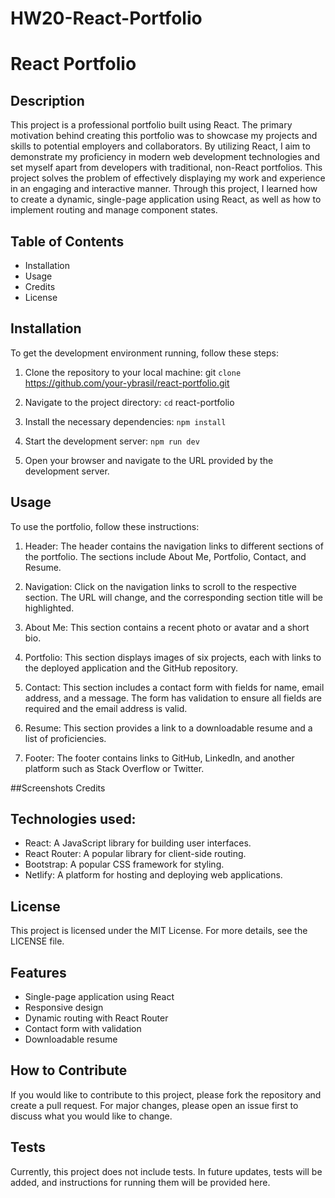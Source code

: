 # HW20-React-Portfolio

# React Portfolio

## Description

This project is a professional portfolio built using React. The primary motivation behind creating this portfolio was to showcase my projects and skills to potential employers and collaborators. By utilizing React, I aim to demonstrate my proficiency in modern web development technologies and set myself apart from developers with traditional, non-React portfolios. This project solves the problem of effectively displaying my work and experience in an engaging and interactive manner. Through this project, I learned how to create a dynamic, single-page application using React, as well as how to implement routing and manage component states.

## Table of Contents

- Installation
- Usage
- Credits
- License

## Installation

To get the development environment running, follow these steps:

1. Clone the repository to your local machine:
git `clone` https://github.com/your-ybrasil/react-portfolio.git

2. Navigate to the project directory:
`cd` react-portfolio

3. Install the necessary dependencies:
`npm install`

4. Start the development server:
`npm run dev`

5. Open your browser and navigate to the URL provided by the development server.

## Usage

To use the portfolio, follow these instructions:

1. Header: The header contains the navigation links to different sections of the portfolio. The sections include About Me, Portfolio, Contact, and Resume.

2. Navigation: Click on the navigation links to scroll to the respective section. The URL will change, and the corresponding section title will be highlighted.

3. About Me: This section contains a recent photo or avatar and a short bio.

4. Portfolio: This section displays images of six projects, each with links to the deployed application and the GitHub repository.

5. Contact: This section includes a contact form with fields for name, email address, and a message. The form has validation to ensure all fields are required and the email address is valid.

6. Resume: This section provides a link to a downloadable resume and a list of proficiencies.

7. Footer: The footer contains links to GitHub, LinkedIn, and another platform such as Stack Overflow or Twitter.

##Screenshots
Credits

## Technologies used:
- React: A JavaScript library for building user interfaces.
- React Router: A popular library for client-side routing.
- Bootstrap: A popular CSS framework for styling.
- Netlify: A platform for hosting and deploying web applications.


## License

This project is licensed under the MIT License. For more details, see the LICENSE file.


## Features

* Single-page application using React
* Responsive design
* Dynamic routing with React Router
* Contact form with validation
* Downloadable resume

## How to Contribute

If you would like to contribute to this project, please fork the repository and create a pull request. For major changes, please open an issue first to discuss what you would like to change.

## Tests

Currently, this project does not include tests. In future updates, tests will be added, and instructions for running them will be provided here.






